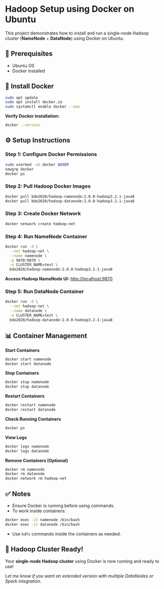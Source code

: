 # Hadoop Setup using Docker on Ubuntu

This project demonstrates how to install and run a single-node Hadoop cluster (**NameNode** + **DataNode**) using Docker on Ubuntu.

## 🚀 Prerequisites

- Ubuntu OS
- Docker installed


## 🐳 Install Docker

```bash
sudo apt update
sudo apt install docker.io
sudo systemctl enable docker --now
```

**Verify Docker installation:**

```bash
docker --version
```


## ⚙️ Setup Instructions

### Step 1: Configure Docker Permissions

```bash
sudo usermod -aG docker $USER
newgrp docker
docker ps
```


### Step 2: Pull Hadoop Docker Images

```bash
docker pull bde2020/hadoop-namenode:2.0.0-hadoop3.2.1-java8
docker pull bde2020/hadoop-datanode:2.0.0-hadoop3.2.1-java8
```


### Step 3: Create Docker Network

```bash
docker network create hadoop-net
```


### Step 4: Run NameNode Container

```bash
docker run -d \
  --net hadoop-net \
  --name namenode \
  -p 9870:9870 \
  -e CLUSTER_NAME=test \
  bde2020/hadoop-namenode:2.0.0-hadoop3.2.1-java8
```

**Access Hadoop NameNode UI:**
[http://localhost:9870](http://localhost:9870)

### Step 5: Run DataNode Container

```bash
docker run -d \
  --net hadoop-net \
  --name datanode \
  -e CLUSTER_NAME=test \
  bde2020/hadoop-datanode:2.0.0-hadoop3.2.1-java8
```


## 📊 Container Management

**Start Containers**

```bash
docker start namenode
docker start datanode
```

**Stop Containers**

```bash
docker stop namenode
docker stop datanode
```

**Restart Containers**

```bash
docker restart namenode
docker restart datanode
```

**Check Running Containers**

```bash
docker ps
```

**View Logs**

```bash
docker logs namenode
docker logs datanode
```

**Remove Containers (Optional)**

```bash
docker rm namenode
docker rm datanode
docker network rm hadoop-net
```


## ✅ Notes

- Ensure Docker is running before using commands.
- To work inside containers:

```bash
docker exec -it namenode /bin/bash
docker exec -it datanode /bin/bash
```

- Use `hdfs` commands inside the containers as needed.


## 🎉 Hadoop Cluster Ready!

Your **single-node Hadoop cluster** using Docker is now running and ready to use!

*Let me know if you want an extended version with multiple DataNodes or Spark integration.*
